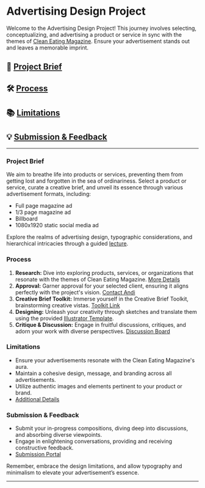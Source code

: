 # Advertising Design Project

Welcome to the Advertising Design Project! This journey involves selecting, conceptualizing, and advertising a product or service in sync with the themes of [Clean Eating Magazine](https://www.cleaneatingmag.com/). Ensure your advertisement stands out and leaves a memorable imprint.

## 🚀 [Project Brief](#project-brief)

## 🛠 [Process](#process)

## 📚 [Limitations](#limitations)

## 💡 [Submission & Feedback](#submission--feedback)

---

### Project Brief

We aim to breathe life into products or services, preventing them from getting lost and forgotten in the sea of ordinariness. Select a product or service, curate a creative brief, and unveil its essence through various advertisement formats, including:
- Full page magazine ad
- 1/3 page magazine ad
- Billboard
- 1080x1920 static social media ad

Explore the realms of advertising design, typographic considerations, and hierarchical intricacies through a guided [lecture](#).

### Process

1. **Research:** Dive into exploring products, services, or organizations that resonate with the themes of Clean Eating Magazine. [More Details](#)
2. **Approval:** Garner approval for your selected client, ensuring it aligns perfectly with the project's vision. [Contact Andi](#)
3. **Creative Brief Toolkit:** Immerse yourself in the Creative Brief Toolkit, brainstorming creative vistas. [Toolkit Link](#)
4. **Designing:** Unleash your creativity through sketches and translate them using the provided [Illustrator Template](#).
5. **Critique & Discussion:** Engage in fruitful discussions, critiques, and adorn your work with diverse perspectives. [Discussion Board](#)

### Limitations

- Ensure your advertisements resonate with the Clean Eating Magazine's aura.
- Maintain a cohesive design, message, and branding across all advertisements.
- Utilize authentic images and elements pertinent to your product or brand.
- [Additional Details](#)

### Submission & Feedback

- Submit your in-progress compositions, diving deep into discussions, and absorbing diverse viewpoints.
- Engage in enlightening conversations, providing and receiving constructive feedback.
- [Submission Portal](#)
  
Remember, embrace the design limitations, and allow typography and minimalism to elevate your advertisement’s essence.

---

